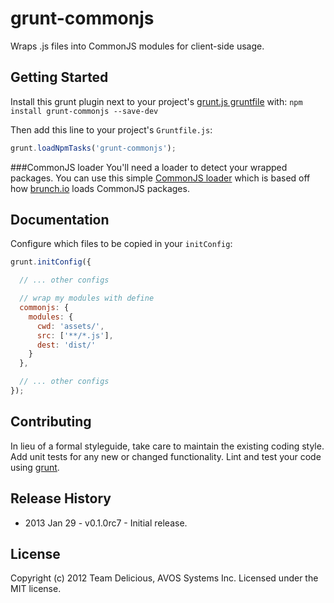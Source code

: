 # grunt-commonjs

Wraps .js files into CommonJS modules for client-side usage.

## Getting Started
Install this grunt plugin next to your project's [grunt.js gruntfile][getting_started] with: ``npm install grunt-commonjs --save-dev``

Then add this line to your project's ``Gruntfile.js``:

```javascript
grunt.loadNpmTasks('grunt-commonjs');
```

###CommonJS loader
You'll need a loader to detect your wrapped packages. You can use this simple [CommonJS loader](https://github.com/chrisabrams/commonjs) which is based off how [brunch.io](http://brunch.io) loads CommonJS packages.

[grunt]: https://github.com/cowboy/grunt
[getting_started]: https://github.com/cowboy/grunt/blob/master/docs/getting_started.md

## Documentation
Configure which files to be copied in your `initConfig`:

```javascript
grunt.initConfig({

  // ... other configs

  // wrap my modules with define
  commonjs: {
    modules: {
      cwd: 'assets/',
      src: ['**/*.js'],
      dest: 'dist/'
    }
  },

  // ... other configs
});
```

## Contributing
In lieu of a formal styleguide, take care to maintain the existing coding style. Add unit tests for any new or changed functionality. Lint and test your code using [grunt][grunt].

## Release History
* 2013 Jan 29 - v0.1.0rc7 - Initial release.

## License
Copyright (c) 2012 Team Delicious, AVOS Systems Inc.
Licensed under the MIT license.
